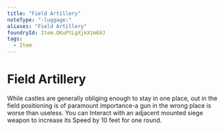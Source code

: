 ```yaml
---
title: "Field Artillery"
noteType: ":luggage:"
aliases: "Field Artillery"
foundryId: Item.OKuPtLgXjkX1m69J
tags:
  - Item
---
```


# Field Artillery

While castles are generally obliging enough to stay in one place, out in the field positioning is of paramount importance-a gun in the wrong place is worse than useless. You can Interact with an adjacent mounted siege weapon to increase its Speed by 10 feet for one round.
